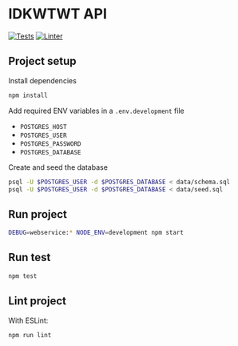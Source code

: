 # IDKWTWT API

[![Tests][tests-badge]][tests-url]
[![Linter][linter-badge]][linter-url]

[tests-badge]: https://github.com/romsssss/idkwtw/actions/workflows/api-tests-runner.yml/badge.svg?branch=main
[tests-url]: https://github.com/romsssss/idkwtw/actions/workflows/api-tests-tests-runner.yml?query=branch%3Amain
[linter-badge]:https://github.com/romsssss/idkwtw/actions/workflows/api-linter-runner.yml/badge.svg?branch=main
[linter-url]: https://github.com/romsssss/idkwtw/actions/workflows/api-linter-runner.yml?query=branch%3Amain

## Project setup

Install dependencies

```bash
npm install
```

Add required ENV variables in a `.env.development` file

* `POSTGRES_HOST`
* `POSTGRES_USER`
* `POSTGRES_PASSWORD`
* `POSTGRES_DATABASE`

Create and seed the database

```bash
psql -U $POSTGRES_USER -d $POSTGRES_DATABASE < data/schema.sql
psql -U $POSTGRES_USER -d $POSTGRES_DATABASE < data/seed.sql
```

## Run project

```bash
DEBUG=webservice:* NODE_ENV=development npm start
```

## Run test

````bash
npm test
````

## Lint project

With ESLint:

````bash
npm run lint
````
